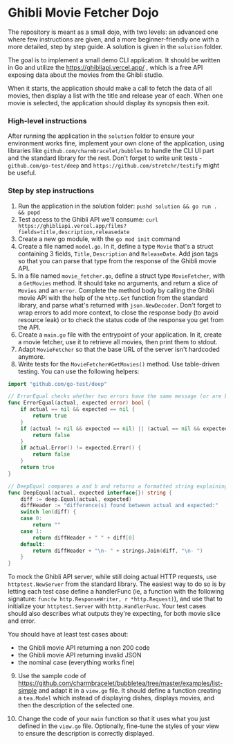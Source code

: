 # Ghibli Movie Fetcher Dojo

The repository is meant as a small dojo, with two levels: an advanced one where few instructions are given, and a more beginner-friendly one with a more detailed, step by step guide.
A solution is given in the `solution` folder.

The goal is to implement a small demo CLI application.
It should be written in Go and utilize the https://ghibliapi.vercel.app/ , which is a free API exposing data about the movies from the Ghibli studio.

When it starts, the application should make a call to fetch the data of all movies, then display a list with the title and release year of each.
When one movie is selected, the application should display its synopsis then exit.

### High-level instructions

After running the application in the `solution` folder to ensure your environment works fine, implement your own clone of the application, using libraries like `github.com/charmbracelet/bubbles` to handle the CLI UI part and the standard library for the rest.
Don't forget to write unit tests - `github.com/go-test/deep` and `https://github.com/stretchr/testify` might be useful.

### Step by step instructions

1. Run the application in the solution folder: `pushd solution && go run . && popd`
2. Test access to the Ghibli API we'll consume: `curl https://ghibliapi.vercel.app/films?fields=title,description,releasedate`
3. Create a new go module, with the `go mod init` command
4. Create a file named `model.go`. In it, define a type `Movie` that's a struct containing 3 fields, `Title`, `Description` and `ReleaseDate`. Add json tags so that you can parse that type from the response of the Ghibli movie API.
5. In a file named `movie_fetcher.go`, define a struct type `MovieFetcher`, with a `GetMovies` method. It should take no arguments, and return a slice of `Movies` and an `error`. Complete the method body by calling the Ghibli movie API with the help of the `http.Get` function from the standard library, and parse what's returned with `json.NewDecoder`. Don't forget to wrap errors to add more context, to close the response body (to avoid resource leak) or to check the status code of the response you get from the API.
6. Create a `main.go` file with the entrypoint of your application. In it, create a movie fetcher, use it to retrieve all movies, then print them to stdout.
7. Adapt `MovieFetcher` so that the base URL of the server isn't hardcoded anymore.
8. Write tests for the `MovieFetcher#GetMovies()` method. Use table-driven testing. You can use the following helpers:

```go
import "github.com/go-test/deep"

// ErrorEqual checks whether two errors have the same message (or are both nil)
func ErrorEqual(actual, expected error) bool {
	if actual == nil && expected == nil {
		return true
	}
	if (actual != nil && expected == nil) || (actual == nil && expected != nil) {
		return false
	}
	if actual.Error() != expected.Error() {
		return false
	}
	return true
}

// DeepEqual compares a and b and returns a formatted string explaining the differences if there are any
func DeepEqual(actual, expected interface{}) string {
	diff := deep.Equal(actual, expected)
	diffHeader := "difference(s) found between actual and expected:"
	switch len(diff) {
	case 0:
		return ""
	case 1:
		return diffHeader + " " + diff[0]
	default:
		return diffHeader + "\n- " + strings.Join(diff, "\n- ")
	}
}
```

To mock the Ghibli API server, while still doing actual HTTP requests, use `httptest.NewServer` from the standard library.
The easiest way to do so is by letting each test case define a handlerFunc (ie, a function with the following signature: `func(w http.ResponseWriter, r *http.Request)`), and use that to initialize your `httptest.Server` with `http.HandlerFunc`.
Your test cases should also describes what outputs they're expecting, for both movie slice and error.

You should have at least test cases about:
- the Ghibli movie API returning a non 200 code
- the Ghibli movie API returning invalid JSON
- the nominal case (everything works fine)

9. Use the sample code of https://github.com/charmbracelet/bubbletea/tree/master/examples/list-simple and adapt it in a `view.go` file.
It should define a function creating a `tea.Model` which instead of displaying dishes, displays movies, and then the description of the selected one.

10. Change the code of your `main` function so that it uses what you just defined in the `view.go` file.
Optionally, fine-tune the styles of your view to ensure the description is correctly displayed.
